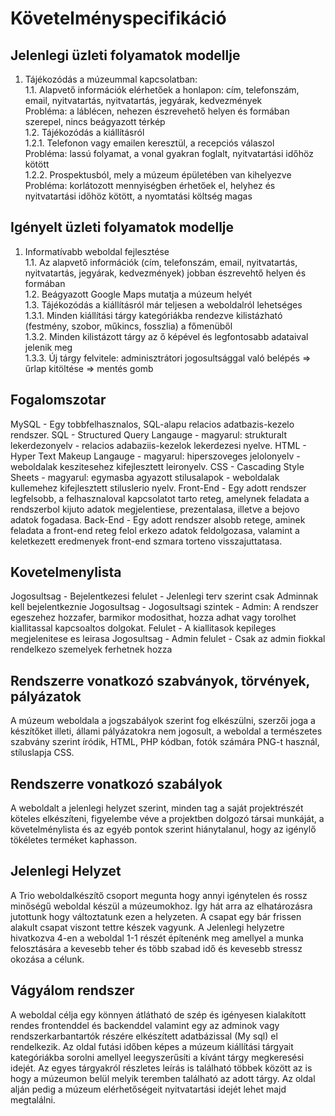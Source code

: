 # Követelményspecifikáció

## Jelenlegi üzleti folyamatok modellje
1. Tájékozódás a múzeummal kapcsolatban:  
1.1. Alapvető információk elérhetőek a honlapon: cím, telefonszám, email, nyitvatartás, nyitvatartás, jegyárak, kedvezmények  
Probléma: a láblécen, nehezen észrevehető helyen és formában szerepel, nincs beágyazott térkép   
1.2. Tájékozódás a kiállításról  
1.2.1. Telefonon vagy emailen keresztül, a recepciós válaszol  
Probléma: lassú folyamat, a vonal gyakran foglalt, nyitvatartási időhöz kötött  
1.2.2. Prospektusból, mely a múzeum épületében van kihelyezve  
Probléma: korlátozott mennyiségben érhetőek el, helyhez és nyitvatartási időhöz kötött, a nyomtatási költség magas

## Igényelt üzleti folyamatok modellje
1. Informatívabb weboldal fejlesztése  
1.1. Az alapvető információk (cím, telefonszám, email, nyitvatartás, nyitvatartás, jegyárak, kedvezmények) jobban észrevehtő helyen és formában  
1.2. Beágyazott Google Maps mutatja a múzeum helyét  
1.3. Tájékozódás a kiállításról már teljesen a weboldalról lehetséges  
1.3.1. Minden kiállítási tárgy kategóriákba rendezve kilistázható (festmény, szobor, műkincs, fosszlia) a főmenüből  
1.3.2. Minden kilistázott tárgy az ő képével és legfontosabb adataival jelenik meg  
1.3.3. Új tárgy felvitele: adminisztrátori jogosultsággal való belépés => űrlap kitöltése => mentés gomb

## Fogalomszotar
MySQL - Egy tobbfelhasznalos, SQL-alapu relacios adatbazis-kezelo rendszer.
SQL - Structured Query Langauge - magyarul: strukturalt lekerdezonyelv - relacios adabaziis-kezelok lekerdezesi nyelve.
HTML - Hyper Text Makeup Langauge - magyarul: hiperszoveges jelolonyelv - weboldalak keszitesehez kifejlesztett leironyelv.
CSS - Cascading Style Sheets - magyarul: egymasba agyazott stilusalapok - weboldalak kullemehez kifejlesztett stiluslerio nyelv.
Front-End - Egy adott rendszer legfelsobb, a felhasznaloval kapcsolatot tarto reteg, amelynek feladata a rendszerbol kijuto adatok megjelentiese, prezentalasa, illetve a bejovo adatok fogadasa.
Back-End - Egy adott rendszer alsobb retege, aminek feladata a front-end reteg felol erkezo adatok feldolgozasa, valamint a keletkezett eredmenyek front-end szmara torteno visszajuttatasa.

## Kovetelmenylista
Jogosultsag - Bejelentkezesi felulet - Jelenlegi terv szerint csak Adminnak kell bejelentkeznie
Jogosultsag - Jogosultsagi szintek - Admin: A rendszer egeszehez hozzafer, barmikor modosithat, hozza adhat vagy torolhet kiallitassal kapcsoaltos dolgokat.
Felulet - A kiallitasok kepileges megjelenitese es leirasa
Jogosultsag - Admin felulet - Csak az admin fiokkal rendelkezo szemelyek ferhetnek hozza

## Rendszerre vonatkozó szabványok, törvények, pályázatok
A múzeum weboldala a jogszabályok szerint fog elkészülni, szerzői joga a készítőket illeti, állami pályázatokra nem jogosult, a weboldal a természetes szabvány szerint íródik, HTML, PHP kódban, fotók számára PNG-t használ, stíluslapja CSS.

## Rendszerre vonatkozó szabályok
A weboldalt a jelenlegi helyzet szerint, minden tag a saját projektrészét köteles elkészíteni, figyelembe véve a projektben dolgozó társai munkáját, a követelménylista és az egyéb pontok szerint hiánytalanul, hogy az igénylő tökéletes terméket kaphasson.

## Jelenlegi Helyzet
A Trio weboldalkészítő csoport megunta hogy annyi igénytelen és rossz minőségű weboldal készül a múzeumokhoz. 
Így hát arra az elhatározásra jutottunk hogy változtatunk ezen a helyzeten.
A csapat egy bár frissen alakult csapat viszont tettre készek vagyunk. 
A Jelenlegi helyzetre hivatkozva 4-en a weboldal 1-1 részét építenénk meg amellyel a munka felosztására a kevesebb
teher és több szabad idő és kevesebb stressz okozása a célunk.

## Vágyálom rendszer
A weboldal célja egy könnyen átlátható de szép és igényesen kialakított rendes frontenddel és backenddel valamint
egy az adminok vagy rendszerkarbantartók részére elkészített adatbázissal (My sql) el rendelkezik.
Az oldal futási időben képes a múzeum kiállítási tárgyait kategóriákba sorolni amellyel leegyszerűsíti 
a kívánt tárgy megkeresési idejét. Az egyes tárgyakról részletes leírás is található többek között az is hogy 
a múzeumon belül melyik teremben található az adott tárgy. Az oldal alján pedig a múzeum elérhetőségeit nyitvatartási
idejét lehet majd megtalálni.